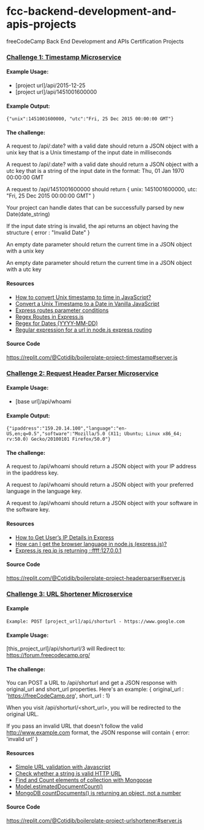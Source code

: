 # fcc-backend-development-and-apis-projects
freeCodeCamp Back End Development and APIs Certification Projects

### [Challenge 1: Timestamp Microservice](https://www.freecodecamp.org/learn/apis-and-microservices/apis-and-microservices-projects/timestamp-microservice)

#### Example Usage: 
* [project url]/api/2015-12-25
* [project url]/api/1451001600000

#### Example Output:
```{"unix":1451001600000, "utc":"Fri, 25 Dec 2015 00:00:00 GMT"}```

#### The challenge:
A request to /api/:date? with a valid date should return a JSON object with a unix key that is a Unix timestamp of the input date in milliseconds

A request to /api/:date? with a valid date should return a JSON object with a utc key that is a string of the input date in the format: Thu, 01 Jan 1970 00:00:00 GMT

A request to /api/1451001600000 should return { unix: 1451001600000, utc: "Fri, 25 Dec 2015 00:00:00 GMT" }

Your project can handle dates that can be successfully parsed by new Date(date_string)

If the input date string is invalid, the api returns an object having the structure { error : "Invalid Date" }

An empty date parameter should return the current time in a JSON object with a unix key

An empty date parameter should return the current time in a JSON object with a utc key

#### Resources
* [How to convert Unix timestamp to time in JavaScript?](https://www.geeksforgeeks.org/how-to-convert-unix-timestamp-to-time-in-javascript/)
* [Convert a Unix Timestamp to a Date in Vanilla JavaScript](https://coderrocketfuel.com/article/convert-a-unix-timestamp-to-a-date-in-vanilla-javascript#create-date-object)
* [Express routes parameter conditions](https://stackoverflow.com/questions/11258442/express-routes-parameter-conditions)
* [Regex Routes in Express.js](https://www.kevinleary.net/regex-route-express/)
* [Regex for Dates (YYYY-MM-DD)](https://regexland.com/regex-dates/)
* [Regular expression for a url in node.js express routing](https://stackoverflow.com/questions/37894725/regular-expression-for-a-url-in-node-js-express-routing)

#### Source Code
https://replit.com/@Cotidib/boilerplate-project-timestamp#server.js

### [Challenge 2: Request Header Parser Microservice](https://www.freecodecamp.org/learn/back-end-development-and-apis/back-end-development-and-apis-projects/request-header-parser-microservice)

#### Example Usage: 
* [base url]/api/whoami

#### Example Output:
```{"ipaddress":"159.20.14.100","language":"en-US,en;q=0.5","software":"Mozilla/5.0 (X11; Ubuntu; Linux x86_64; rv:50.0) Gecko/20100101 Firefox/50.0"}```

#### The challenge:
A request to /api/whoami should return a JSON object with your IP address in the ipaddress key.

A request to /api/whoami should return a JSON object with your preferred language in the language key.

A request to /api/whoami should return a JSON object with your software in the software key.

#### Resources
* [How to Get User’s IP Details in Express](https://codeforgeek.com/how-to-get-users-ip-details-in-express/)
* [How can I get the browser language in node.js (express.js)?](https://stackoverflow.com/questions/11845471/how-can-i-get-the-browser-language-in-node-js-express-js)
* [Express.js req.ip is returning ::ffff:127.0.0.1](https://stackoverflow.com/questions/29411551/express-js-req-ip-is-returning-ffff127-0-0-1)

#### Source Code
https://replit.com/@Cotidib/boilerplate-project-headerparser#server.js

### [Challenge 3: URL Shortener Microservice](https://www.freecodecamp.org/learn/back-end-development-and-apis/back-end-development-and-apis-projects/url-shortener-microservice)

#### Example
```Example: POST [project_url]/api/shorturl - https://www.google.com```

#### Example Usage: 
[this_project_url]/api/shorturl/3
will Redirect to: https://forum.freecodecamp.org/

#### The challenge:
You can POST a URL to /api/shorturl and get a JSON response with original_url and short_url properties. Here's an example: { original_url : 'https://freeCodeCamp.org', short_url : 1}

When you visit /api/shorturl/<short_url>, you will be redirected to the original URL.

If you pass an invalid URL that doesn't follow the valid http://www.example.com format, the JSON response will contain { error: 'invalid url' }

#### Resources
* [Simple URL validation with Javascript](https://dev.to/calvinpak/simple-url-validation-with-javascript-4oj5)
* [Check whether a string is valid HTTP URL](https://stackoverflow.com/questions/5717093/check-if-a-javascript-string-is-a-url)
* [Find and Count elements of collection with Mongoose](https://stackoverflow.com/questions/35443821/find-and-count-elements-of-collection-with-mongoose)
* [Model.estimatedDocumentCount()](https://mongoosejs.com/docs/api.html#model_Model.estimatedDocumentCount)
* [MongoDB countDocuments() is returning an object, not a number](https://stackoverflow.com/questions/60009431/mongodb-countdocuments-is-returning-an-object-not-a-number)

#### Source Code
https://replit.com/@Cotidib/boilerplate-project-urlshortener#server.js

